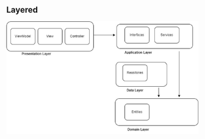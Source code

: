 ## Layered 

![Layered Diagram](https://github.com/infaz98/demo/blob/layered/docs/architecture%20diagram%20-%20layered.jpg)

